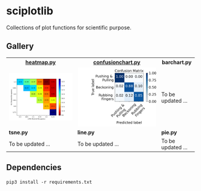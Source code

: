 # sciplotlib

Collections of plot functions for scientific purpose. 

## Gallery

<table>
  <tr>
    <th><a href="./src/heatmap.py">heatmap.py</a></th>
    <th><a href="./src/confusionchart.py">confusionchart.py</a></th>
    <th>barchart.py</th>
  </tr>
  <tr>
    <td><img src="./src/example/heatmap.png" alt="heatmap"></td>
    <td><img src="./src/example/confusion_matrix.png" alt="confusion matrix"></td>
    <td>To be updated ...</td>
  </tr>
  <tr>
    <td><strong>tsne.py</strong></td>
    <td><strong>line.py</strong></td>
    <td><strong>pie.py</strong></td>
  </tr>
  <tr>
    <td>To be updated ...</td>
    <td>To be updated ...</td>
    <td>To be updated ...</td>
  </tr>
</table>

## Dependencies

```
pip3 install -r requirements.txt
```
